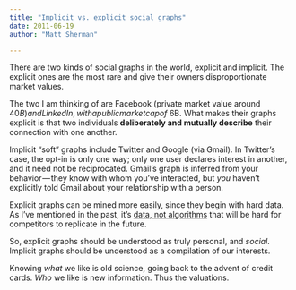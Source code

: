 ```yaml
---
title: "Implicit vs. explicit social graphs"
date: 2011-06-19
author: "Matt Sherman"

---
```


There are two kinds of social graphs in the world, explicit and implicit. The explicit ones are the most rare and give their owners disproportionate market values.

The two I am thinking of are Facebook (private market value around $40B) and LinkedIn, with a public market cap of ~$6B. What makes their graphs explicit is that two individuals **deliberately and mutually describe** their connection with one another.

Implicit “soft” graphs include Twitter and Google (via Gmail). In Twitter’s case, the opt-in is only one way; only one user declares interest in another, and it need not be reciprocated. Gmail’s graph is inferred from your behavior — they know with whom you’ve interacted, but _you_ haven’t explicitly told Gmail about your relationship with a person.

Explicit graphs can be mined more easily, since they begin with hard data. As I’ve mentioned in the past, it’s [data, not algorithms](http://clipperhouse.com/2009/08/30/it%E2%80%99s-the-data-not-the-algorithm/) that will be hard for competitors to replicate in the future.

So, explicit graphs should be understood as truly personal, and _social_. Implicit graphs should be understood as a compilation of our interests.

Knowing _what_ we like is old science, going back to the advent of credit cards. _Who_ we like is new information. Thus the valuations.
